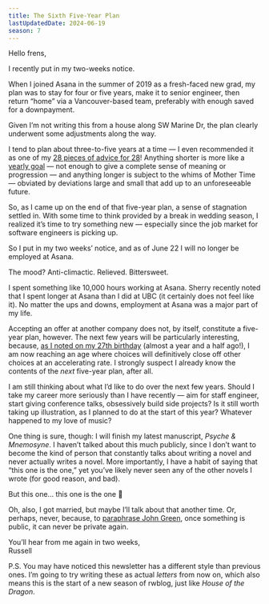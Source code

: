```yaml
---
title: The Sixth Five-Year Plan
lastUpdatedDate: 2024-06-19
season: 7
---
```


Hello frens,

I recently put in my two-weeks notice.

When I joined Asana in the summer of 2019 as a fresh-faced new grad, my plan was to stay for four or five years, make it to senior engineer, then return “home” via a Vancouver-based team, preferably with enough saved for a downpayment.

Given I’m not writing this from a house along SW Marine Dr, the plan clearly underwent some adjustments along the way.

I tend to plan about three-to-five years at a time — I even recommended it as one of my [28 pieces of advice for 28](https://rwblickhan.org/newsletters/28-pieces-of-advice-for-28/)! Anything shorter is more like a [yearly goal](https://rwblickhan.org/essays/yearly-goals/) — not enough to give a complete sense of meaning or progression — and anything longer is subject to the whims of Mother Time — obviated by deviations large and small that add up to an unforeseeable future.

So, as I came up on the end of that five-year plan, a sense of stagnation settled in. With some time to think provided by a break in wedding season, I realized it’s time to try something new — especially since the job market for software engineers is picking up.

So I put in my two weeks’ notice, and as of June 22 I will no longer be employed at Asana.

The mood? Anti-climactic. Relieved. Bittersweet.

I spent something like 10,000 hours working at Asana. Sherry recently noted that I spent longer at Asana than I did at UBC (it certainly does not feel like it). No matter the ups and downs, employment at Asana was a major part of my life.

Accepting an offer at another company does not, by itself, constitute a five-year plan, however. The next few years will be particularly interesting, because, [as I noted on my 27th birthday](https://rwblickhan.org/newsletters/in-which-i-wax-nostalgic-for-my-lost-youth/#in-which-i-wax-nostalgic-for-my-lost-youth) (almost a year and a half ago!), I am now reaching an age where choices will definitively close off other choices at an accelerating rate. I strongly suspect I already know the contents of the *next* five-year plan, after all.

I am still thinking about what I’d like to do over the next few years. Should I take my career more seriously than I have recently — aim for staff engineer, start giving conference talks, obsessively build side projects? Is it still worth taking up illustration, as I planned to do at the start of this year? Whatever happened to my love of music?

One thing is sure, though: I will finish my latest manuscript, *Psyche & Mnemosyne*. I haven’t talked about this much publicly, since I don’t want to become the kind of person that constantly talks about writing a novel and never actually writes a novel. More importantly, I have a habit of saying that “this one is the one,” yet you’ve likely never seen any of the other novels I wrote (for good reason, and bad).

But this one... this one is the one 🙂

Oh, also, I got married, but maybe I’ll talk about that another time. Or, perhaps, never, because, to [paraphrase John Green](https://youtu.be/mq8I4aTBwcQ?si=W0opc5Y-kA5yZXHG), once something is public, it can never be private again.

You’ll hear from me again in two weeks,\
Russell

P.S. You may have noticed this newsletter has a different style than previous ones. I’m going to try writing these as actual *letters* from now on, which also means this is the start of a new season of rwblog, just like *House of the Dragon*.